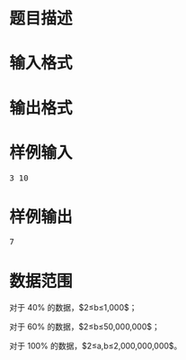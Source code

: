 

# 题目描述



# 输入格式



# 输出格式



# 样例输入


<pre>3 10</pre>

# 样例输出


<pre>7</pre>

# 数据范围


<p>
对于 40% 的数据，$2≤b≤1,000$； 
</p>
<p>
对于 60% 的数据，$2≤b≤50,000,000$； 
</p>
<p>
对于 100% 的数据，$2≤a,b≤2,000,000,000$。
</p>
